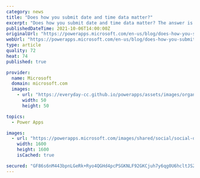 ```yaml
---
category: news
title: "Does how you submit date and time data matter?"
excerpt: "Does how you submit date and time data matter? The answer is &#8220;Yes&#8221; if you are using Canvas apps, User Local data and direct oData API calls."
publishedDateTime: 2021-10-06T14:00:00Z
originalUrl: "https://powerapps.microsoft.com/en-us/blog/does-how-you-submit-date-and-time-data-matter/"
webUrl: "https://powerapps.microsoft.com/en-us/blog/does-how-you-submit-date-and-time-data-matter/"
type: article
quality: 72
heat: 74
published: true

provider:
  name: Microsoft
  domain: microsoft.com
  images:
    - url: "https://everyday-cc.github.io/powerapps/assets/images/organizations/microsoft.com-50x50.jpg"
      width: 50
      height: 50

topics:
  - Power Apps

images:
  - url: "https://powerapps.microsoft.com/images/shared/social/social-default-image.png"
    width: 1600
    height: 1600
    isCached: true

secured: "GF86s6nM443bpnLGeRk+Ryo4QGHd4pcPSGKNLF92GKCjuh7y6qg0U6hcltJSZAB9pPm4MpbmgPc4JwOUe4Byw1WUlj8f8LqVvvOI55OZrcbOECYi1x59d3y8u3qcyrs5DxrSyckCzW0lTUwuSjBf6YJGjFvh+ZicA7igEaCMK3lSu3DJMIKAA1gqVB1skbujv27ZSwl6DzBjrpHgP69juzoaGCm3oEStOFg6j0m+sTd7cCN6Y057b4J+oq3Xj+lce1k8xJCqN9k4jAw3VdxC2++xYrHhV9BsOMhvhsdHvXGPMoL71mGy0OZN2FAhZO+V6QdfLk6pTR84zLZUXS57QIbynpnet6GZlWfEEnPB0yw=;8dEqnA+dNG0P0YrRebFPRg=="
---
```


